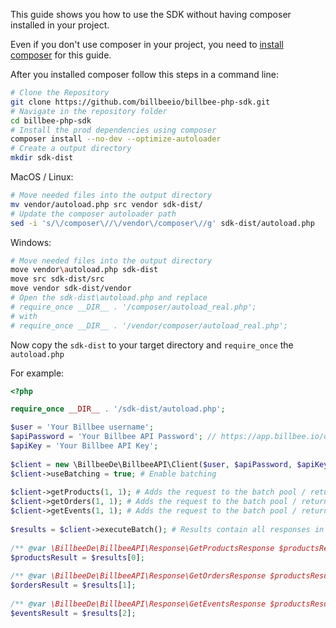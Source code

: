 This guide shows you how to use the SDK without having composer installed in your project.

Even if you don't use composer in your project, you need to [install composer](https://getcomposer.org/download/) for this guide.

After you installed composer follow this steps in a command line:

```bash
# Clone the Repository
git clone https://github.com/billbeeio/billbee-php-sdk.git
# Navigate in the repository folder
cd billbee-php-sdk
# Install the prod dependencies using composer
composer install --no-dev --optimize-autoloader
# Create a output directory
mkdir sdk-dist
```

MacOS / Linux:
```bash
# Move needed files into the output directory
mv vendor/autoload.php src vendor sdk-dist/
# Update the composer autoloader path
sed -i 's/\/composer\//\/vendor\/composer\//g' sdk-dist/autoload.php
```

Windows:
```bash
# Move needed files into the output directory
move vendor\autoload.php sdk-dist
move src sdk-dist/src
move vendor sdk-dist/vendor
# Open the sdk-dist\autoload.php and replace
# require_once __DIR__ . '/composer/autoload_real.php';
# with
# require_once __DIR__ . '/vendor/composer/autoload_real.php';
```

Now copy the `sdk-dist` to your target directory and `require_once` the `autoload.php`

For example:
```php
<?php

require_once __DIR__ . '/sdk-dist/autoload.php';

$user = 'Your Billbee username';
$apiPassword = 'Your Billbee API Password'; // https://app.billbee.io/de/settings/api
$apiKey = 'Your Billbee API Key';
 
$client = new \BillbeeDe\BillbeeAPI\Client($user, $apiPassword, $apiKey);
$client->useBatching = true; # Enable batching
 
$client->getProducts(1, 1); # Adds the request to the batch pool / returns null
$client->getOrders(1, 1); # Adds the request to the batch pool / returns null
$client->getEvents(1, 1); # Adds the request to the batch pool / returns null
 
$results = $client->executeBatch(); # Results contain all responses in the added order
 
/** @var \BillbeeDe\BillbeeAPI\Response\GetProductsResponse $productsResult */
$productsResult = $results[0];
 
/** @var \BillbeeDe\BillbeeAPI\Response\GetOrdersResponse $productsResult */
$ordersResult = $results[1];
 
/** @var \BillbeeDe\BillbeeAPI\Response\GetEventsResponse $productsResult */
$eventsResult = $results[2];
```
